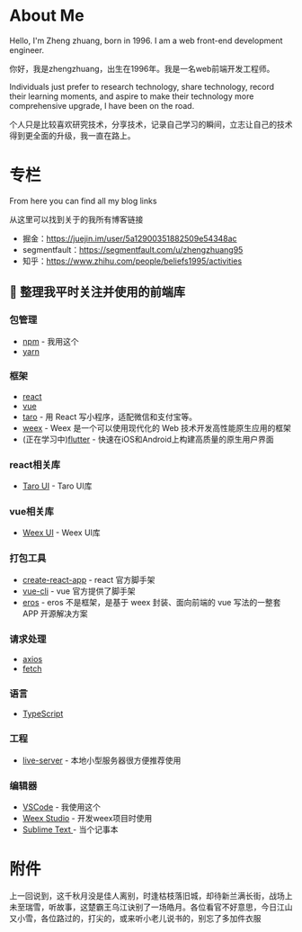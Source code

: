 # About Me

Hello, I'm Zheng zhuang, born in 1996. I am a web front-end development engineer.

你好，我是zhengzhuang，出生在1996年。我是一名web前端开发工程师。

Individuals just prefer to research technology, share technology, record their learning moments, and aspire to make their technology more comprehensive upgrade, I have been on the road.

个人只是比较喜欢研究技术，分享技术，记录自己学习的瞬间，立志让自己的技术得到更全面的升级，我一直在路上。

# 专栏

From here you can find all my blog links

从这里可以找到关于的我所有博客链接


* 掘金：https://juejin.im/user/5a12900351882509e54348ac
* segmentfault：https://segmentfault.com/u/zhengzhuang95
* 知乎：https://www.zhihu.com/people/beliefs1995/activities


## 🎉 整理我平时关注并使用的前端库

### 包管理

* [npm](https://github.com/npm/cli) - 我用这个
* [yarn](https://github.com/yarnpkg/yarn)

### 框架

* [react](https://github.com/facebook/react)
* [vue](https://github.com/vuejs/vue)
* [taro](https://github.com/NervJS/taro) - 用 React 写小程序，适配微信和支付宝等。
* [weex](https://github.com/apache/incubator-weex) - Weex 是一个可以使用现代化的 Web 技术开发高性能原生应用的框架
* (正在学习中)[flutter](https://github.com/flutter/flutter) - 快速在iOS和Android上构建高质量的原生用户界面

### react相关库

* [Taro UI](https://taro-ui.aotu.io/#/) - Taro UI库

### vue相关库

* [Weex UI](https://alibaba.github.io/weex-ui/#/cn/) - Weex UI库

### 打包工具

* [create-react-app](https://github.com/facebook/create-react-app) - react 官方脚手架
* [vue-cli](https://github.com/vuejs/vue-cli) - vue 官方提供了脚手架
* [eros](https://github.com/bmfe/eros) - eros 不是框架，是基于 weex 封装、面向前端的 vue 写法的一整套 APP 开源解决方案

### 请求处理

* [axios](https://github.com/axios/axios)
* [fetch](https://github.com/github/fetch)

### 语言

* [TypeScript](https://github.com/Microsoft/TypeScript)

### 工程

* [live-server](https://github.com/tapio/live-server) - 本地小型服务器很方便推荐使用

### 编辑器

* [VSCode](https://code.visualstudio.com/) - 我使用这个
* [Weex Studio](https://weex.apache.org/zh/tools/ide.html) - 开发weex项目时使用
* [Sublime Text ](http://www.sublimetext.com/) - 当个记事本

# 附件

上一回说到，这千秋月没是佳人离别，时逢枯枝落旧城，却待新兰满长街，战场上未至瑞雪，听故事，这楚霸王乌江诀别了一场皓月。各位看官不好意思，今日江山又小雪，各位路过的，打尖的，或来听小老儿说书的，别忘了多加件衣服
